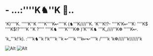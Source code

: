 # - ...:''''K♞''K 🌊..
'K)''''K. '''''K''K '''''K''''K↜''''K (♞'''K////''K. 'K'''K!?- ''''K'K↜'''K: ''''K$ ''''K$!?'''''K ''K ?'''' ''''K♞ '''''K''''K❁ )'K'''K♞ '''K_////''K❁ '''''K↜.

'k_'''k!'k). :''''k♞''k !'k''''k ''k ↜''''k '''k↜↜''''k /'''''k 'k❁////''k!/////'k
 

 


<!---
Erosator/Erosator is a ✨ special ✨ repository because its `README.md` (this file) appears on your GitHub profile.
You can click the Preview link to take a look at your changes.
--->
  ![Alt](https://images.vexels.com/media/users/3/315687/isolated/preview/eee47c6605be065f719dfda2b11d5d9d-splendid-sunflower-vista-esplendida-vista-de-girasol-vista-esplendida-de-girassol-herrliche-sonnenblumenaussicht.png)
 ![Alt](https://i.pinimg.com/236x/a1/e8/98/a1e8988f43909a3d1fef4d9ce7368a4f.jpg)
